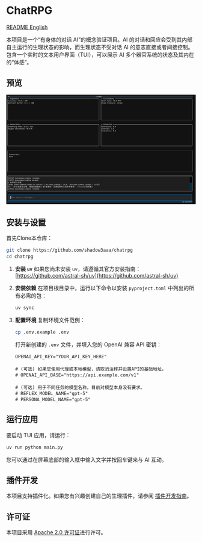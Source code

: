 # ChatRPG

[README English](README_EN.md)

本项目是一个“有身体的对话 AI”的概念验证项目。AI 的对话和回应会受到其内部自主运行的生理状态的影响，而生理状态不受对话 AI 的意志直接或者间接控制。
包含一个实时的文本用户界面（TUI），可以展示 AI 多个器官系统的状态及其内在的“体感”。

## 预览

![preview](preview.png)

## 安装与设置

首先Clone本仓库：

```bash
git clone https://github.com/shadow3aaa/chatrpg
cd chatrpg
```

1. **安装 `uv`**
    如果您尚未安装 `uv`，请遵循其官方安装指南：
    [https://github.com/astral-sh/uv](https://github.com/astral-sh/uv)

2. **安装依赖**
    在项目根目录中，运行以下命令以安装 `pyproject.toml` 中列出的所有必需的包：

    ```bash
    uv sync
    ```

3. **配置环境**
    复制环境文件范例：

    ```bash
    cp .env.example .env
    ```

    打开新创建的 `.env` 文件，并填入您的 OpenAI 兼容 API 密钥：

    ```dotenv
    OPENAI_API_KEY="YOUR_API_KEY_HERE"

    # (可选) 如果您使用代理或本地模型，请取消注释并设置API的基础地址。
    # OPENAI_API_BASE="https://api.example.com/v1"

    # (可选) 用于不同任务的模型名称。目前对模型本身没有要求。
    # REFLEX_MODEL_NAME="gpt-5"
    # PERSONA_MODEL_NAME="gpt-5"
    ```

## 运行应用

要启动 TUI 应用，请运行：

```bash
uv run python main.py
```

您可以通过在屏幕底部的输入框中输入文字并按回车键来与 AI 互动。

## 插件开发

本项目支持插件化。如果您有兴趣创建自己的生理插件，请参阅 [插件开发指南](PLUGINS.md)。

## 许可证

本项目采用 [Apache 2.0 许可证](http://www.apache.org/licenses/LICENSE-2.0)进行许可。
